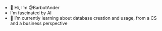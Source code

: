 - 👋 Hi, I’m @BarbotAnder
- I'm fascinated by AI
- 🌱 I’m currently learning about database creation and usage, from a CS and a business perspective

